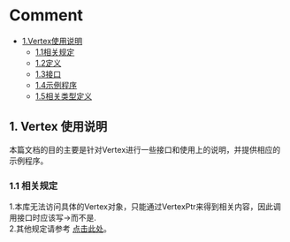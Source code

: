 # Comment 
- [1.Vertex使用说明](#1)
   - [1.1相关规定](#11)
   - [1.2定义](#12)
   - [1.3接口](#13)
   - [1.4示例程序](#14)
   - [1.5相关类型定义](#15)
## 1. Vertex 使用说明

本篇文档的目的主要是针对Vertex进行一些接口和使用上的说明，并提供相应的示例程序。

### 1.1 相关规定

1.本库无法访问具体的Vertex对象，只能通过VertexPtr来得到相关内容，因此调用接口时应该写->而不是.<br>
2.其他规定请参考 [点击此处](./graph.md)。
